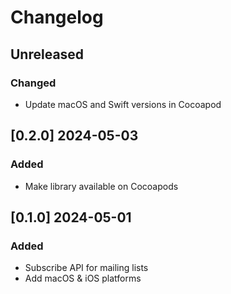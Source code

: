# Changelog

## Unreleased
### Changed
- Update macOS and Swift versions in Cocoapod


## [0.2.0] 2024-05-03
### Added
- Make library available on Cocoapods


## [0.1.0] 2024-05-01
### Added
- Subscribe API for mailing lists
- Add macOS & iOS platforms

